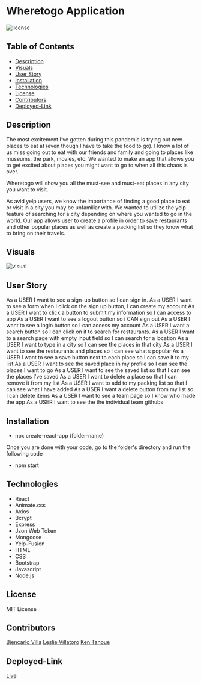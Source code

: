# Wheretogo Application

![license](https://img.shields.io/badge/license-MIT-blue.svg) 

## Table of Contents
  * [Description](#Description)
  * [Visuals](#Visuals)
  * [User Story](#Userstory)
  * [Installation](#Installation)
  * [Technologies](#Technologies)
  * [License](#license)
  * [Contributors](#Contributors)
  * [Deployed-Link](#Deployed-Link)


## Description
The most excitement I’ve gotten during this pandemic is trying out new places to eat at (even though I have to take the food to go). I know a lot of us miss going out to eat with our friends and family and going to places like museums, the park, movies, etc. We wanted to make an app that allows you to get excited about places you might want to go to when all this chaos is over. 

Wheretogo will show you all the must-see and must-eat places in any city you want to visit.

As avid yelp users, we know the importance of finding a good place to eat or visit in a city you may be unfamiliar with. We wanted to utilize the yelp feature of searching for a city depending on where you wanted to go in the world. Our app allows user to create a profile in order to save restaurants and other popular places as well as create a packing list so they know what to bring on their travels. 


## Visuals
![visual](public/use.gif)

## User Story
As a USER I want to see a sign-up button so I can sign in.
As a USER I want to see a form when I click on the sign up button, I can create my account
As a USER I want to click a button to submit my information so I can access to app
As a USER I want to see a logout button so i CAN sign out
As a USER I want to see a login button so I can access my account
As a USER I want a search button so I can click on it to search for restaurants.
As a USER I want to a search page with empty input field so I can search for a location
As a USER I want to type in a city so I can see the places in that city
As a USER I want to see the restaurants and places so I can see what’s popular
As a USER I want to see a save button next to each place so I can save it to my list
As a USER I want to see the saved place in my profile so I can see the places I want to go 
As a USER I want to see the saved list so that I can see the places I’ve saved
As a USER I want to delete a place so that I can remove it from my list 
As a USER I want to add to my packing list so that I can see what I have added
As a USER I want a delete button from my list so I can delete items 
As a USER I want to see a team page so I know who made the app
As a USER I want to see the the individual team githubs 



## Installation 
* npx create-react-app (folder-name) 

Once you are done with your code, go to the folder's directory and run the following code 
* npm start

## Technologies
* React 
* Animate.css
* Axios
* Bcrypt
* Express
* Json Web Token
* Mongoose
* Yelp-Fusion
* HTML
* CSS
* Bootstrap
* Javascript
* Node.js

## License
MIT License
  
## Contributors
   [Biencarlo Villa](https://github.com/biencarlovilla)
   [Leslie Villatoro](https://github.com/leslievill)
   [Ken Tanoue](https://github.com/kent28808)
   
## Deployed-Link
  [Live ](https://wheretogo2.herokuapp.com/)
